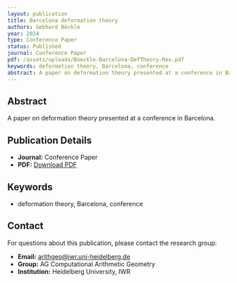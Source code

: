 ```yaml
---
layout: publication
title: Barcelona deformation theory
authors: Gebhard Böckle
year: 2024
type: Conference Paper
status: Published
journal: Conference Paper
pdf: /assets/uploads/Boeckle-Barcelona-DefTheory-Rev.pdf
keywords: deformation theory, Barcelona, conference
abstract: A paper on deformation theory presented at a conference in Barcelona.
---
```



## Abstract

A paper on deformation theory presented at a conference in Barcelona.

## Publication Details

- **Journal:** Conference Paper
- **PDF:** [Download PDF](/assets/uploads/Boeckle-Barcelona-DefTheory-Rev.pdf)

## Keywords

- deformation theory, Barcelona, conference


## Contact

For questions about this publication, please contact the research group:
- **Email:** arithgeo@iwr.uni-heidelberg.de
- **Group:** AG Computational Arithmetic Geometry
- **Institution:** Heidelberg University, IWR